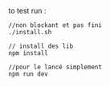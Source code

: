 to test run :
```
//non blockant et pas fini
./install.sh

// install des lib
npm install

//pour le lancé simplement
npm run dev
```